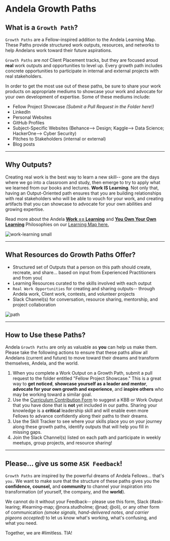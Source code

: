 # Andela Growth Paths 

## What is a `Growth Path`? 

`Growth Paths` are a Fellow-inspired addition to the Andela Learning Map. These Paths provide structured work outputs, resources, and networks to help Andelans work toward their future aspirations. 

`Growth Paths` are _not_ Client Placement tracks, but they are focused aroud **real** work outputs and opportunities to level up. Every growth path includes concrete opportunities to participate in internal and external projects with real stakeholders. 

In order to get the most use out of these paths, be sure to share your work products on appropriate mediums to showcase your work and advocate for your own development of expertise. Some of these mediums include: 

- Fellow Project Showcase *(Submit a Pull Request in the Folder here!)*
- LinkedIn
- Personal Websites
- GitHub Profiles
- Subject-Specific Websites (Behance--> Design; Kaggle--> Data Science; HackerOne--> Cyber Security)
- Pitches to Stakeholders (internal or external)
- Blog posts

----

## Why Outputs? 
Creating real work is the best way to learn a new skill-- gone are the days where we go into a classroom and study, then emerge to try to apply what we learned from our books and lectures. **Work IS Learning**. Not only that, having an Output-Oriented path ensures that you are building relationships with real stakeholders who will be able to vouch for your work, and creating artifacts that you can showcase to advocate for your own abilities and growing expertise. 

Read more about the Andela [**Work == Learning**](https://github.com/andela/learningmap/wiki/Work-==-Learning) and [**You Own Your Own Learning**](https://github.com/andela/learningmap/wiki/%22YOYO%22-Learning) Philosophies on our [Learning Map here.](https://github.com/andela/learningmap/wiki/Work-==-Learning)

![work-learning small](https://user-images.githubusercontent.com/5239538/26893442-5cf3ff42-4b89-11e7-96a5-c2ac5c73e895.png)

--- 

## What Resources do Growth Paths Offer? 
- Structured set of Outputs that a person on this path should create, recreate, and share... based on input from Experienced Practitioners and from you(
- Learning Resources curated to the skills involved with each output 
- `Real Work Opportunities` for creating and sharing outputs-- through Andela work, Client work, contests, and volunteer projects
- Slack Channel(s) for conversation, resource sharing, mentorship, and project collaboration


![path](https://user-images.githubusercontent.com/5239538/26893911-d06798e8-4b8a-11e7-85e6-a58a53165950.png)

---

## How to Use these Paths? 
Andela `Growth Paths` are only as valuable as **you** can help us make them. Please take the following actions to ensure that these paths allow all Andelans (current and future) to move toward their dreams and transform themselves, Andela, and the world. 

1. When you complete a Work Output on a Growth Path, submit a pull request to the folder entitled "Fellow Project Showcase." This is a great way to **get noticed**, **showcase yourself as a leader and mentor**, **advocate for your own growth and experience**, and **inspire others** who may be working toward a similar goal. 
2. Use the [Curriculum Contribution Form](https://docs.google.com/a/andela.com/forms/d/1LyMSebi90YnUxj5G6UD4eGGsItjb3XjgeAAWHpQZYkQ/edit) to suggest a KBB or Work Output that you have done that is **not** yet included in our paths. Sharing your knowledge is a **critical** leadership skill and will enable even more Fellows to advance confidently along their paths to their dreams.  
3. Use the Skill Tracker to see where your skills place you on your journey along these growth paths, identify outputs that will help you fill in missing gaps. 
4. Join the Slack Channel(s) listed on each path and participate in weekly meetups, group projects, and resource sharing!

--- 

## Please... give us some `ASK Feedback`!
`Growth Paths` are inspired by the powerful dreams of Andela Fellows... that's `you.` We want to make sure that the structure of these paths gives you the **confidence,** **counsel,** and **community** to channel your inspiration into transformation (of yourself, the company, and the **world**). 

We cannot do it without your Feedback-- please use this form, Slack (#ask-learing; #learning-map; @nora.studholme; @nad; @oli), or any other form of communication _(smoke signals, hand-delivered notes, and carrier pigeons accepted)_ to let us know what's working, what's confusing, and what you need. 

Together, we are #limitless. TIA!
